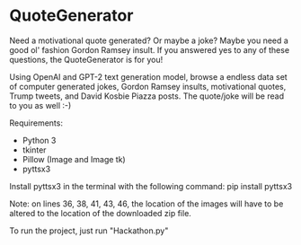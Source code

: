 # QuoteGenerator
Need a motivational quote generated? Or maybe a joke? Maybe you need a good ol' fashion Gordon Ramsey insult. If you answered yes to any of these questions, the QuoteGenerator is for you! 

Using OpenAI and GPT-2 text generation model, browse a endless data set of computer generated jokes, Gordon Ramsey insults, motivational quotes, Trump tweets, and David Kosbie Piazza posts. The quote/joke will be read to you as well :-)

Requirements:
  -  Python 3
  -  tkinter
  -  Pillow (Image and Image tk)
  -  pyttsx3
  
Install pyttsx3 in the terminal with the following command:
pip install pyttsx3

Note: on lines 36, 38, 41, 43, 46, the location of the images will have to be altered to the location of the downloaded zip file.

To run the project, just run "Hackathon.py"
